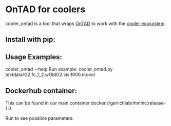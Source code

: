 # OnTAD for coolers 
cooler_ontad is a tool that wraps [OnTAD](https://github.com/anlin00007/OnTAD) to work with the [cooler ecosystem](
https://github.com/mirnylab/cooler).

## Install with pip:

## Usage Examples:
cooler_ontad --help
Run example:
cooler_ontad.py testdata/G2.fc_1_2.wOldG2.cis.1000.mcool

## Dockerhub container:
This can be found in our main container docker://gerlichlab/mmhic:release-1.0

Run to see possible parameters:


